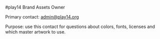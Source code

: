 #play14 Brand Assets Owner

Primary contact: admin@play14.org

Purpose: use this contact for questions about colors, fonts, licenses and which master artwork to use.
